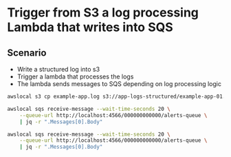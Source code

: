 # Trigger from S3 a log processing Lambda that writes into SQS

## Scenario

* Write a structured log into s3
* Trigger a lambda that processes the logs
* The lambda sends messages to SQS depending on log processing logic

```bash
awslocal s3 cp example-app.log s3://app-logs-structured/example-app-01.log

awslocal sqs receive-message --wait-time-seconds 20 \
	--queue-url http://localhost:4566/000000000000/alerts-queue \
	| jq -r ".Messages[0].Body"

awslocal sqs receive-message --wait-time-seconds 20 \
	--queue-url http://localhost:4566/000000000000/alerts-queue \
	| jq -r ".Messages[0].Body"
```


```
